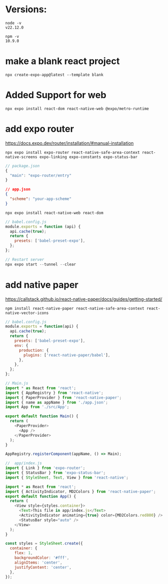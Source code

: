 # Versions: 
```
node -v 
v22.12.0
```
```
npm -v
10.9.0
```
# make a blank react project
```
npx create-expo-app@latest --template blank
```
# Added Support for web 
```
npx expo install react-dom react-native-web @expo/metro-runtime
```
# add expo router
https://docs.expo.dev/router/installation/#manual-installation
```
npx expo install expo-router react-native-safe-area-context react-native-screens expo-linking expo-constants expo-status-bar
```
```javascript
// package.json
{
  "main": "expo-router/entry"
}
```
```json
// app.json
{
  "scheme": "your-app-scheme"
}
```
```
npx expo install react-native-web react-dom
```
```javascript
// babel.config.js
module.exports = function (api) {
  api.cache(true);
  return {
    presets: ['babel-preset-expo'],
  };
};
```
```javascript
// Restart server
npx expo start --tunnel --clear
```
# add native paper
https://callstack.github.io/react-native-paper/docs/guides/getting-started/

```
npm install react-native-paper react-native-safe-area-context react-native-vector-icons
``` 
```javascript
// babel.config.js
module.exports = function(api) {
  api.cache(true);
  return {
    presets: ['babel-preset-expo'],
    env: {
      production: {
        plugins: ['react-native-paper/babel'],
      },
    },
  };
};
```
```javascript
// Main.js
import * as React from 'react';
import { AppRegistry } from 'react-native';
import { PaperProvider } from 'react-native-paper';
import { name as appName } from './app.json';
import App from './src/App';

export default function Main() {
  return (
    <PaperProvider>
      <App />
    </PaperProvider>
  );
}

AppRegistry.registerComponent(appName, () => Main);
```
```javascript
//  app/index.js
import { Link } from 'expo-router';
import { StatusBar } from 'expo-status-bar';
import { StyleSheet, Text, View } from 'react-native';

import * as React from 'react';
import { ActivityIndicator, MD2Colors } from 'react-native-paper';
export default function App() {
  return (
    <View style={styles.container}>
      <Text>This file in app/index.js</Text>
      <ActivityIndicator animating={true} color={MD2Colors.red800} />
      <StatusBar style="auto" />
    </View>
  );
}

const styles = StyleSheet.create({
  container: {
    flex: 1,
    backgroundColor: '#fff',
    alignItems: 'center',
    justifyContent: 'center',
  },
});
```